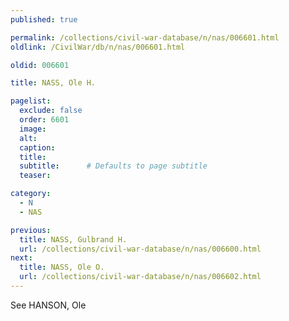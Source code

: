 ```yaml
---
published: true

permalink: /collections/civil-war-database/n/nas/006601.html
oldlink: /CivilWar/db/n/nas/006601.html

oldid: 006601

title: NASS, Ole H.

pagelist:
  exclude: false
  order: 6601
  image: 
  alt:
  caption:
  title:
  subtitle:      # Defaults to page subtitle
  teaser:

category: 
  - N 
  - NAS

previous:
  title: NASS, Gulbrand H.
  url: /collections/civil-war-database/n/nas/006600.html  
next:
  title: NASS, Ole O.
  url: /collections/civil-war-database/n/nas/006602.html   
---
```

See HANSON, Ole